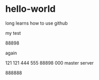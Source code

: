 # hello-world
long learns how to use github


my test


88898


again



121 121	444 555 88898 000 master server




888888
